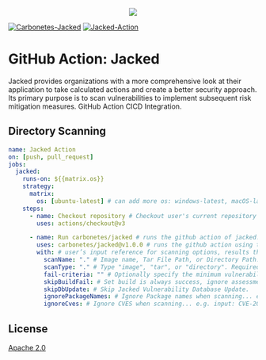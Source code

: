 
<p align="center">
<img src="assets/jacked-logo.svg">
</p>

[![Carbonetes-Jacked](https://img.shields.io/badge/carbonetes-jacked-%232f7ea3)](https://github.com/carbonetes/jacked)
[![Jacked-Action](https://img.shields.io/badge/jacked-github--action--plugin-%232f7ea3)](https://github.com/marketplace/actions/jacked-scan)
# GitHub Action: Jacked


Jacked provides organizations with a more comprehensive look at their application to take calculated actions and create a better security approach. Its primary purpose is to scan vulnerabilities to implement subsequent risk mitigation measures. GitHub Action CICD Integration.

## Directory Scanning

```yaml
name: Jacked Action
on: [push, pull_request]
jobs:
  jacked:
    runs-on: ${{matrix.os}}
    strategy:
      matrix:
        os: [ubuntu-latest] # can add more os: windows-latest, macOS-latest
    steps:
      - name: Checkout repository # Checkout user's current repository
        uses: actions/checkout@v3

      - name: Run carbonetes/jacked # runs the github action of jacked.
        uses: carbonetes/jacked@v1.0.0 # runs the github action using this version.
        with: # user’s input reference for scanning options, results that jacked-action supported.
          scanName: "." # Image name, Tar File Path, or Directory Path. Required*
          scanType: "." # Type "image", "tar", or "directory". Required*
          fail-criteria: "" # Optionally specify the minimum vulnerability severity to trigger an "error".  Valid choices are "negligible", "low", "medium", "high" and "critical". Required*
          skipBuildFail: # Set build is always success, ignore assessment result.
          skipDbUpdate: # Skip Jacked Vulnerability Database Update.
          ignorePackageNames: # Ignore Package names when scanning... e.g. input: dpkg,tar,bash,...
          ignoreCves: # Ignore CVES when scanning... e.g. input: CVE-2022-1271,CVE-2022-3715,CVE-2022-1664,...
```

## License

[Apache 2.0](https://choosealicense.com/licenses/apache-2.0/)
